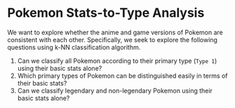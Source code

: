 # Pokemon Stats-to-Type Analysis
We want to explore whether the anime and game versions of Pokemon are consistent with each other. Specifically, we seek to explore the following questions using k-NN classification algorithm.

1. Can we classify all Pokemon according to their primary type (`Type 1`) using their basic stats alone?
2. Which primary types of Pokemon can be distinguished easily in terms of their basic stats?
3. Can we classify legendary and non-legendary Pokemon using their basic stats alone? 
